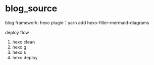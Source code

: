# blog_source
blog framework: hexo
plugin：yarn add hexo-filter-mermaid-diagrams

deploy flow
1. hexo clean
2. hexo g
3. hexo s
4. hexo deploy
